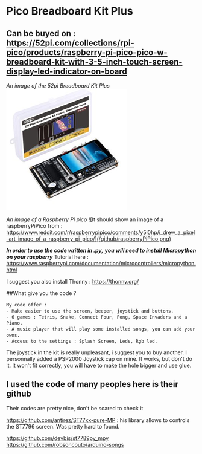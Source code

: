 # Pico Breadboard Kit Plus
## Can be buyed on : https://52pi.com/collections/rpi-pico/products/raspberry-pi-pico-pico-w-breadboard-kit-with-3-5-inch-touch-screen-display-led-indicator-on-board

*An image of the 52pi Breadboard Kit Plus*
![It should show an image of a raspberryPiPico from :](/github/52piBreadboardKit.png)

*An image of a Raspberry Pi pico*
![It should show an image of a raspberryPiPico from : https://www.reddit.com/r/raspberrypipico/comments/y5l0hp/i_drew_a_pixel_art_image_of_a_raspberry_pi_pico/](/github/raspberryPiPico.png)


***In order to use the code written in .py,***
***you will need to install Micropython on your raspberry***
Tutorial here : https://www.raspberrypi.com/documentation/microcontrollers/micropython.html

I suggest you also install Thonny : https://thonny.org/

##What give you the code ?
```
My code offer :
- Make easier to use the screen, beeper, joystick and buttons.
- 6 games : Tetris, Snake, Connect Four, Pong, Space Invaders and a Piano.
- A music player that will play some installed songs, you can add your owns.
- Access to the settings : Splash Screen, Leds, Rgb led.
```

The joystick in the kit is really unpleasant, i suggest you to buy another.
I personnally added a PSP2000 Joystick cap on mine.
It works, but don't do it. It won't fit correctly, you will have to make the hole bigger and use glue.

## I used the code of many peoples here is their github
Their codes are pretty nice, don't be scared to check it

https://github.com/antirez/ST77xx-pure-MP : his library allows to controls the ST7796 screen. Was pretty hard to found.


https://github.com/devbis/st7789py_mpy
https://github.com/robsoncouto/arduino-songs
